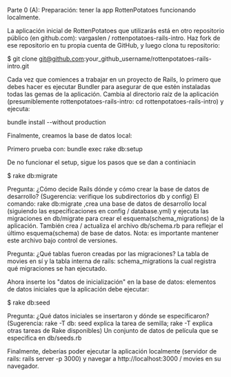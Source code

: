 Parte 0 (A): Preparación: tener la app RottenPotatoes funcionando localmente.

La aplicación inicial de RottenPotatoes que utilizarás está en otro repositorio público (en github.com): vargaslen / rottenpotatoes-rails-intro. Haz fork de  ese repositorio en tu propia cuenta de GitHub, y luego clona tu repositorio:

$ git clone git@github.com:your_github_username/rottenpotatoes-rails-intro.git

Cada vez que comiences a trabajar en un proyecto de Rails, lo primero que debes hacer es ejecutar Bundler para asegurar de que estén instaladas todas las gemas de la aplicación. Cambia al directorio raíz de la aplicación (presumiblemente rottenpotatoes-rails-intro: cd rottenpotatoes-rails-intro) y ejecuta:

 bundle install --without production



Finalmente, creamos la base de datos local:

Primero prueba con: bundle exec rake db:setup

De no funcionar el setup, sigue los pasos que se dan a continiacin

$ rake db:migrate

Pregunta: ¿Cómo decide Rails dónde y cómo crear la base de datos de desarrollo? (Sugerencia: verifique los subdirectorios db y config)
El comando:  rake db:migrate ,crea una base de datos de desarrollo local (siguiendo las especificaciones en config / database.yml) y ejecuta las migraciones en db/migrate para crear el esquema(schema_migrations) de la aplicación. También crea / actualiza el archivo db/schema.rb para reflejar el último esquema(schema) de base de datos. Nota: es importante mantener este archivo bajo control de versiones.

Pregunta: ¿Qué tablas fueron creadas por las migraciones?
La tabla de movies en sí y la tabla interna de rails: schema_migrations  la cual registra qué migraciones se han ejecutado.


Ahora inserte los "datos de inicialización" en la base de datos: elementos de datos iniciales que la aplicación debe ejecutar:

$ rake db:seed

Pregunta: ¿Qué datos iniciales se insertaron y dónde se especificaron? (Sugerencia: rake -T db: seed explica la tarea de semilla; rake -T explica otras tareas de Rake disponibles)
Un conjunto de datos de película que se especifica en db/seeds.rb

Finalmente, deberías poder ejecutar la aplicación localmente (servidor de rails: rails server -p 3000) y navegar a http://localhost:3000 / movies en su navegador.
